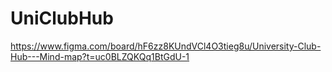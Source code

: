 # UniClubHub
https://www.figma.com/board/hF6zz8KUndVCl4O3tieg8u/University-Club-Hub---Mind-map?t=uc0BLZQKQq1BtGdU-1
